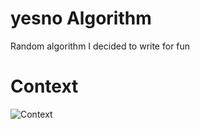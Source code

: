 # yesno Algorithm

Random algorithm I decided to write for fun


# Context

![Context](https://i.ibb.co/02RkrKq/index.png)
